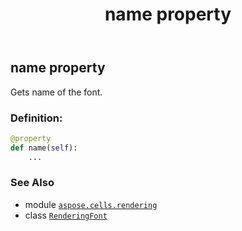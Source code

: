 ﻿---
title: name property
second_title: Aspose.Cells for Python via .NET API References
description: 
type: docs
weight: 60
url: /aspose.cells.rendering/renderingfont/name/
is_root: false
---

## name property


Gets name of the font.
### Definition:
```python
@property
def name(self):
    ...
```

### See Also
* module [`aspose.cells.rendering`](../../)
* class [`RenderingFont`](/cells/python-net/aspose.cells.rendering/renderingfont)

